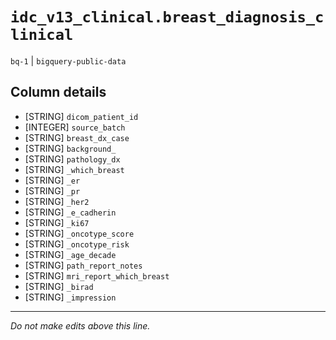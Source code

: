 # `idc_v13_clinical.breast_diagnosis_clinical`
`bq-1` | `bigquery-public-data`

## Column details
* [STRING]    `dicom_patient_id`
* [INTEGER]   `source_batch`
* [STRING]    `breast_dx_case`
* [STRING]    `background_`
* [STRING]    `pathology_dx`
* [STRING]    `_which_breast`
* [STRING]    `_er`
* [STRING]    `_pr`
* [STRING]    `_her2`
* [STRING]    `_e_cadherin`
* [STRING]    `_ki67`
* [STRING]    `_oncotype_score`
* [STRING]    `_oncotype_risk`
* [STRING]    `_age_decade`
* [STRING]    `path_report_notes`
* [STRING]    `mri_report_which_breast`
* [STRING]    `_birad`
* [STRING]    `_impression`

-------------------------------------------------------------------------------
*Do not make edits above this line.*
